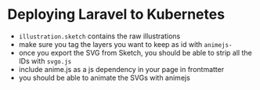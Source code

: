 # Deploying Laravel to Kubernetes

- `illustration.sketch` contains the raw illustrations
- make sure you tag the layers you want to keep as id with `animejs-`
- once you export the SVG from Sketch, you should be able to strip all the IDs with `svgo.js`
- include anime.js as a js dependency in your page in frontmatter
- you should be able to animate the SVGs with animejs